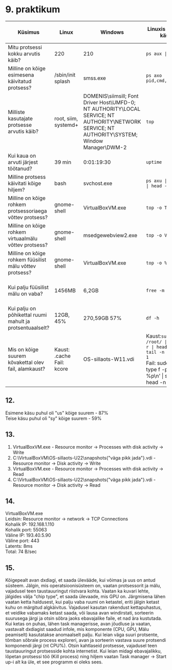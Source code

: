 # 9. praktikum
| Küsimus                                                   | Linux                         | Windows                                                                                                                                        | Linuxis kasutatud käsklus                                                                                                                             | Windowsis kasutatud tööriist                                  |
|-----------------------------------------------------------|-------------------------------|------------------------------------------------------------------------------------------------------------------------------------------------|-------------------------------------------------------------------------------------------------------------------------------------------------------|---------------------------------------------------------------|
| Mitu protsessi kokku arvutis käib?                        | 220                           | 210                                                                                                                                            | <code>ps aux \| wc -l</code>                                                                                                                          | Tegumihaldur -> Jõudlus                                       |
| Milline on kõige esimesena käivitatud protsess?           | /sbin/init splash             | smss.exe                                                                                                                                       | <code>ps axo pid,cmd,comm,etime</code>                                                                                                                | Process Explorer -> Start time                                |
| Milliste kasutajate protsesse arvutis käib?               | root, siim, systemd+          | DOMENIS\siimsill; Font Driver Host\UMFD-0; NT AUTHORITY\LOCAL SERVICE; NT AUTHORITY\NETWORK SERVICE; NT AUTHORITY\SYSTEM; Window Manager\DWM-2 | <code>top</code>                                                                                                                                      | Process Explorer -> User Name                                 |
| Kui kaua on arvuti järjest töötanud?                      | 39 min                        | 0:01:19:30                                                                                                                                     | <code>uptime</code>                                                                                                                                   | Tegumihaldur -> Jõudlus -> Tööaeg                             |
| Milline protsess käivitati kõige hiljem?                  | bash                          | svchost.exe                                                                                                                                    | <code>ps axu \| tail -n 4 \| head -n 1</code>                                                                                                         | Process Explorer -> Start time                                |
| Milline on kõige rohkem protsessoriaega võttev protsess?  | gnome-shell                   | VirtualBoxVM.exe                                                                                                                               | <code>top -o TIME+</code>                                                                                                                             | Process Explorer -> CPU time                                  |
| Milline on kõige rohkem virtuaalmälu võttev protsess?     | gnome-shell                   | msedgewebview2.exe                                                                                                                             | <code>top -o VIRT</code>                                                                                                                              | Process Explorer -> Virtual size                              |
| Milline on kõige rohkem füüsilist mälu võttev protsess?   | gnome-shell                   | VirtualBoxVM.exe                                                                                                                               | <code>top -o %MEM</code>                                                                                                                              | Process Explorer -> Working set size                          |
| Kui palju füüsilist mälu on vaba?                         | 1456MB                        | 6,2GB                                                                                                                                          | <code>free -m</code>                                                                                                                                  | Tegumihaldur -> Jõudlus -> Mälu -> Saadaval                   |
| Kui palju on põhikettal ruumi mahult ja protsentuaalselt? | 12GB, 45%                     | 270,59GB 57%                                                                                                                                   | <code>df -h</code>                                                                                                                                    | Kettahaldus -> Windows (C:) -> Vaba ruum, %vaba               |
| Mis on kõige suurem kõvakettal olev fail, alamkaust?      | Kaust: .cache<br> Fail: kcore | OS-sillaots-W11.vdi                                                                                                                            | Kaust:<code>sudo du -a /root/ \| sort -n -r \| head -n 2 \| tail -n 1</code><br> Fail: sudo find / -type f -printf '%s %p\n' \| sort -nr \| head -n 1 | Kaust: WinDirStat -> Suurus<br> Fail: Otsi suurim kastike alt |
## 12.
Esimene käsu puhul oli "us" kõige suurem - 87%<br>
Teise käsu puhul oli "sy" kõige suurem - 59%<br>
## 13.<br>
1. VirtualBoxVM.exe - Resource monitor -> Processes with disk activity -> Write<br>
2. C:\VirtualBoxVM\OS-sillaots-U22\snapshots\{"väga pikk jada"}.vdi - Resource monitor -> Disk activity -> Write<br>
3. VirtualBoxVM.exe - Resource monitor -> Processes with disk activity -> Read<br>
4. C:\VirtualBoxVM\OS-sillaots-U22\snapshots\{"väga pikk jada"}.vdi - Resource monitor -> Disk activity -> Read<br>
## 14.<br>
VirtualBoxVM.exe<br>
Leidsin: Resource monitor -> network ->  TCP Connections<br>
Kohalik IP: 192.168.1.110<br>
Kohalik port: 55063<br>
Väline IP: 193.40.5.90<br>
Väline port: 443<br>
Latents: 8ms<br>
Total: 74 B/sec<br>
## 15.<br>
Kõigepealt avan dxdiagi, et saada ülevääde, kui võimas ja uus on antud süsteem. Jälgin, mis operatsioonisüsteem on, vaatan protsessorit ja mälu, vajadusel teen taustauuringut riistvara kohta. Vaatan ka kuvari lehte, jälgides välja "chip type", et saada ülevaade, mis GPU on. Järgmisena lähen vaatan ketta haldusest, kui palju vaba ruumi on ketastel, eriti jälgin ketast kuhu on märgitud algkäivitus. Vajadusel kasutan rakendust kettapuhastus, et veidike vabamaks ketast saada, või lausa avan windirstati, sorteerin suurusega järgi ja otsin sõbra jaoks ebavajalike faile, et nad ära kustutada. Kui ketas on puhas, lähen task managerisse, avan jõudluse ja vaatan, vastavalt dxdiagist saadud infole, mis komponente (CPU, GPU, Mälu peamiselt) kasutatakse anomaalselt palju. Kui leian väga suuri protsente, tõmban sõbrale process exploreri, avan ja sorteerin vastava suure protsendi komponendi järgi (nt CPU%). Otsin kahtlaseid protsesse, vajadusel teen taustauuringut protsesside kohta internetist. Kui leian midagi ebavajalikku, lõpetan protsessi töö (Kill process) ning hiljem vaatan Task manager -> Start up-i alt ka üle, et see programm ei oleks sees.


